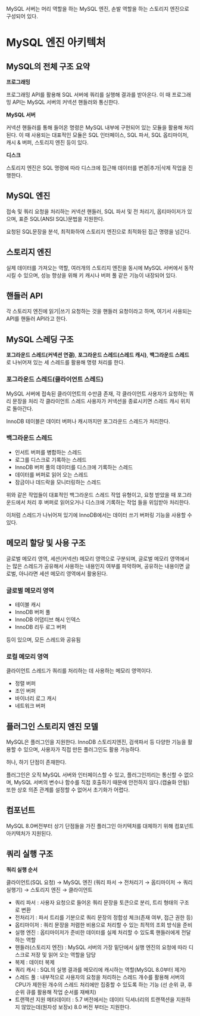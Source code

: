 MySQL 서버는 머리 역할을 하는 MySQL 엔진, 손발 역할을 하는 스토리지 엔진으로 구성되어 있다.

# MySQL 엔진 아키텍처

## MySQL의 전체 구조 요약

**프로그래밍**

프로그래밍 API를 활용해 SQL 서버에 쿼리를 실행해 결과를 받아온다.
이 때 프로그래밍 API는 MySQL 서버의 커넥션 핸들러와 통신한다.

**MySQL 서버**

커넥션 핸들러를 통해 들어온 명령은 MySQL 내부에 구현되어 있는 모듈을 활용해 처리된다.
이 때 사용되는 대표적인 모듈은 SQL 인터페이스, SQL 파서, SQL 옵티마이저, 캐시 & 버퍼, 스토리지 엔진 등이 있다.

**디스크**

스토리지 엔진은 SQL 명령에 따라 디스크에 접근해 데이터를 변경|추가|삭제 작업을 진행한다.

## MySQL 엔진

접속 및 쿼리 요청을 처리하는 커넥션 핸들러, SQL 파서 및 전 처리기, 옵티마이저가 있으며, 표준 SQL(ANSI SQL)문법을 지원한다.

요청된 SQL문장을 분석, 최적화하여 스토리지 엔진으로 최적화된 접근 명령을 넘긴다.

## 스토리지 엔진

실제 데이터를 가져오는 역할, 여러개의 스토리지 엔진을 동시에 MySQL 서버에서 동작시킬 수 있으며, 성능 향상을 위해 키 캐시나 버퍼 풀 같은 기능이 내장되어 있다.

## 핸들러 API

각 스토리지 엔진에 읽기|쓰기 요청하는 것을 핸들러 요청이라고 하며, 여기서 사용되는 API를 핸들러 API라고 한다.

## MySQL 스레딩 구조

**포그라운드 스레드(커넥션 연결)**, **포그라운드 스레드(스레드 캐시)**, **백그라운드 스레드**로 나뉘어져 있는 세 스레드를 활용해 명령 처리를 한다.

### 포그라운드 스레드(클라이언트 스레드)

MySQL 서버에 접속된 클라이언트의 수만큼 존재, 각 클라이언트 사용자가 요청하는 쿼리 문장을 처리
각 클라이언트 스레드 사용자가 커넥션을 종료시키면 스레드 캐시 위치로 돌아간다.

InnoDB 테이블은 데이터 버퍼나 캐시까지만 포그라운드 스레드가 처리한다.

### 백그라운드 스레드

- 인서트 버퍼를 병합하는 스레드
- 로그를 디스크로 기록하는 스레드
- InnoDB 버퍼 풀의 데이터를 디스크에 기록하는 스레드
- 데이터를 버퍼로 읽어 오는 스레드
- 잠금이나 데드락을 모니터링하는 스레드

위와 같은 작업들이 대표적인 백그라운드 스레드 작업 유형이고, 요청 받았을 때 포그라운드에서 처리 후 버퍼로 읽어오거나 디스크에 기록하는 작업 들을 위임받아 처리한다.

이처럼 스레드가 나뉘어져 있기에 InnoDB에서는 데이터 쓰기 버퍼링 기능을 사용할 수 있다.

## 메모리 할당 및 사용 구조

글로벌 메모리 영역, 세션(커넥션) 메모리 영역으로 구분되며, 글로벌 메모리 영역에서는 많은 스레드가 공유해서 사용하는 내용인지 여부를 파악하며, 공유하는 내용이면 글로벌, 아니라면 세션 메모리 영역에서 활용된다.

### 글로벌 메모리 영역

- 테이블 캐시
- InnoDB 버퍼 풀
- InnoDB 어댑티브 해시 인덱스
- InnoDB 리두 로그 버퍼

등이 있으며, 모든 스레드와 공유됨

### 로컬 메모리 영역

클라이언트 스레드가 쿼리를 처리하는 데 사용하는 메모리 영역이다.

- 정렬 버퍼
- 조인 버퍼
- 바이너리 로그 캐시
- 네트워크 버퍼

## 플러그인 스토리지 엔진 모델

MySQL은 플러그인을 지원한다. InnoDB 스토리지엔진, 검색파서 등 다양한 기능을 활용할 수 있으며, 사용자가 직접 만든 플러그인도 활용 가능하다.

허나, 하기 단점이 존재한다.

플러그인은 오직 MySQL 서버와 인터페이스할 수 있고, 플러그인끼리는 통신할 수 없으며, MySQL 서버의 변수나 함수를 직접 호출하기 때문에 안전하지 않다.(캡슐화 안됨)
또한 상호 의존 관계를 설정할 수 없어서 초기화가 어렵다.

## 컴포넌트

MySQL 8.0버전부터 상기 단점들을 가진 플러그인 아키텍처를 대체하기 위해 컴포넌트 아키텍처가 지원된다.

## 쿼리 실행 구조

**쿼리 실행 순서**

클라이언트(SQL 요청) → MySQL 엔진 (쿼리 파서 → 전처리기 → 옵티마이저 → 쿼리 실행기) → 스토리지 엔진 → 클라이언트

- 쿼리 파서 : 사용자 요청으로 들어온 쿼리 문장을 토큰으로 분리, 트리 형태의 구조로 변환
- 전처리기 : 파서 트리를 기분으로 쿼리 문장의 정합성 체크(존재 여부, 접근 권한 등)
- 옵티마이저 : 쿼리 문장을 저렴한 비용으로 처리할 수 있는 최적의 조회 방식을 준비
- 실행 엔진 : 옵티마이저가 준비한 데이터를 실제 처리할 수 있도록 핸들러에게 전달하는 역할
- 핸들러(스토리지 엔진) : MySQL 서버의 가장 밑단에서 실행 엔진의 요청에 따라 디스크로 저장 및 읽어 오는 역할을 담당
- 복제 : 데이터 복제
- 쿼리 캐시 : SQL의 실행 결과를 메모리에 캐시하는 역할(MySQL 8.0부터 제거)
- 스레드 풀 : 내부적으로 사용자의 요청을 처리하는 스레드 개수를 활용해 서버의 CPU가 제한된 개수의 스레드 처리에만 집중할 수 있도록 하는 기능 (선 순위 큐, 후순위 큐를 활용해 작업 순서를 재배치)
- 트랜잭션 지원 메타데이터 : 5.7 버전에서는 데이터 딕셔너리의 트랜잭션을 지원하지 않았는데(원자성 보장x) 8.0 버전 부터는 지원한다.
